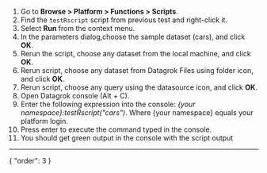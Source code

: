 1. Go to **Browse > Platform > Functions > Scripts**.
2. Find the `testRscript` script from previous test and right-click it.
3. Select **Run** from the context menu.
4. In the parameters dialog,choose the sample dataset (cars), and click **OK**.
4. Rerun the script, choose any dataset from the local machine, and click **OK**.
4. Rerun script, choose any dataset from Datagrok Files using folder icon, and click **OK**.
4. Rerun script, choose any query using the datasource icon, and click **OK**.
5. Open Datagrok console (Alt + C).
6. Enter the following expression into the console: *{your namespace}:testRscript("cars")*. Where {your namespace}
   equals your platform login.
7. Press enter to execute the command typed in the console.
8. You should get green output in the console with the script output

---
{
"order": 3
}
